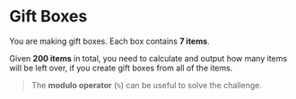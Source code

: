 # Gift Boxes

You are making gift boxes. Each box contains **7 items**.

Given **200 items** in total, you need to calculate and output how many items will be left over, if you create gift boxes from all of the items.

>The **modulo operator** (`%`) can be useful to solve the challenge.